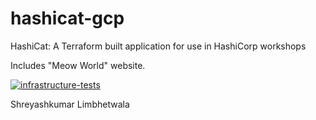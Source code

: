 # hashicat-gcp
HashiCat: A Terraform built application for use in HashiCorp workshops

Includes "Meow World" website.

[![infrastructure-tests](https://github.com/hashicorp/hashicat-gcp/actions/workflows/infrastructure-tests.yml/badge.svg)](https://github.com/hashicorp/hashicat-gcp/actions/workflows/infrastructure-tests.yml)

Shreyashkumar Limbhetwala